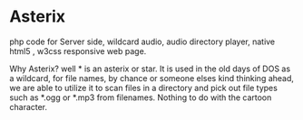 # Asterix
php code for Server side, wildcard audio, audio directory player, native html5 , w3css responsive web page.

Why Asterix? well * is an asterix or star. It is used in the old days of DOS as a wildcard, for file names,  by chance or someone elses kind thinking ahead, we are able to utilize it to scan files in a directory and pick out file types such as *.ogg or *.mp3 from filenames. Nothing to do with the cartoon character.
